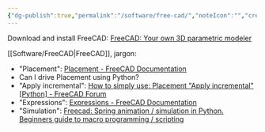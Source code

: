 ```yaml
---
{"dg-publish":true,"permalink":"/software/free-cad/","noteIcon":"","created":"2025-07-07T14:23:47.675-05:00"}
---
```



Download and install FreeCAD: [FreeCAD: Your own 3D parametric modeler](https://www.freecad.org/downloads.php)

[[Software/FreeCAD\|FreeCAD]], jargon:
- "Placement": [Placement - FreeCAD Documentation](https://wiki.freecad.org/Placement)
- Can I drive Placement using Python?
- "Apply incremental": [How to simply use: Placement "Apply incremental" [Python] - FreeCAD Forum](https://forum.freecad.org/viewtopic.php?t=2530)
- "Expressions": [Expressions - FreeCAD Documentation](https://wiki.freecad.org/Expressions)
- "Simulation": [Freecad: Spring animation / simulation in Python. Beginners guide to macro programming / scripting](https://www.youtube.com/watch?v=1T8znLnUBYM&t=5s) 